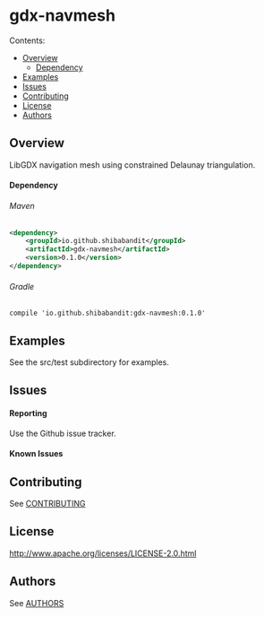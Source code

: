 # gdx-navmesh

Contents:

- [Overview](#overview)
  - [Dependency](#dependency)
- [Examples](#examples)
- [Issues](#issues)
- [Contributing](#contributing)
- [License](#license)
- [Authors](#authors)

## Overview

LibGDX navigation mesh using constrained Delaunay triangulation.

#### Dependency

###### Maven

```xml
<dependency>
    <groupId>io.github.shibabandit</groupId>
    <artifactId>gdx-navmesh</artifactId>
    <version>0.1.0</version>
</dependency>
```

###### Gradle

```
compile 'io.github.shibabandit:gdx-navmesh:0.1.0'
```

## Examples

See the src/test subdirectory for examples.

## Issues

#### Reporting

Use the Github issue tracker.

#### Known Issues

## Contributing

See [CONTRIBUTING](CONTRIBUTING.md)

## License

http://www.apache.org/licenses/LICENSE-2.0.html

## Authors

See [AUTHORS](AUTHORS.md)
